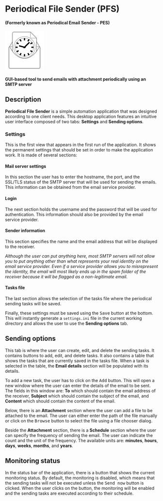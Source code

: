 # Periodical File Sender (PFS)
#### (Formerly known as Periodical Email Sender - PES)

<img src="icon.svg" width="128" height="128" alt="PFS icon">

#### GUI-based tool to send emails with attachment periodically using an SMTP server

## Description

**Periodical File Sender** is a simple automation application that was designed
according to one client needs. This desktop application features an intuitive
user interface composed of two tabs: **Settings** and **Sending options**.

### Settings

This is the first view that appears in the first run of the application. It
shows the permanent settings that should be set in order to make the
application work. It is made of several sections:

#### Mail server settings

In this section the user has to enter the hostname, the port, and the SSL/TLS
status of the SMTP server that will be used for sending the emails. This
information can be obtained from the email service provider.

#### Login

The next section holds the username and the password that will be used for
authentication. This information should also be provided by the email service
provider.

#### Sender information

This section specifies the name and the email address that will be displayed
to the receiver.

_Although the user can put anything here, most SMTP servers
will not allow you to put anything other than what represents your real
identity on the email service provider. Even if a service provider allows
you to misrepresent the identity, the email will most likely ends up in the
spam folder of the receiver because it will be flagged as a non-legitimate
email._

#### Tasks file

The last section allows the selection of the tasks file where the periodical
sending tasks will be saved.

Finally, these settings must be saved using the <kbd>Save</kbd> button at the
bottom. This will instantly generate a `settings.ini` file in the current
working directory and allows the user to use the **Sending options** tab.

## Sending options

This tab is where the user can create, edit, and delete the sending tasks. It
contains buttons to add, edit, and delete tasks. It also contains a table that
shows the tasks that are currently saved in the tasks file. When a task is selected
in the table, the **Email details** section will be populated with its details.

To add a new task, the user has to click on the <kbd>Add</kbd> button. This will
open a new window where the user can enter the details of the email to be sent.
The fields in this window are: **To** which should contain the email address of 
the receiver, **Subject** which should contain the subject of the email, and 
**Content** which should contain the content of the email.

Below, there is an **Attachment** section where the user can add a file to be
attached to the email. The user can either enter the path of the file manually
or click on the <kbd>Browse</kbd> button to select the file using a file chooser
dialog.

Beside the **Attachment** section, there is a **Schedule** section where the user
can specify the frequency of sending the email. The user can indicate the count
and the unit of the frequency. The available units are: **minutes**, **hours**,
**days**, **weeks**, **months**, and **years**.

## Monitoring status

In the status bar of the application, there is a button that shows the current
monitoring status. By default, the monitoring is disabled, which means that the
sending tasks will not be executed unless the <kbd>Send now</kbd> button is clicked.
When the user clicks on the button, the monitoring will be enabled and the sending
tasks are executed according to their schedule.